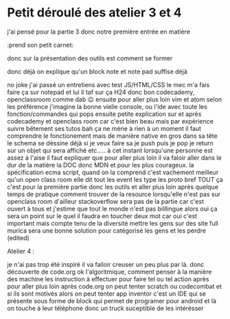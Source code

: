 # Petit déroulé des atelier 3 et 4

j'ai pensé pour la partie 3 donc notre première entrée en matière

:prend son petit carnet:

donc sur la présentation des outils est comment se former

donc déjà on explique qu'un block note et note pad suffise déjà

no joke j'ai passé un entretiens avec test JS/HTML/CSS le mec m'a fais faire ça sur notepad et lui il taf sur ça H24 donc bon
codecademy, openclassroom comme dab :wink:
ensuite pour aller plus loin vim et atom selon les préférence j'imagine la bonne vielle console, ou l'ide avec toute les fonction/commandes qui pops
ensuite petite explication sur et après codecademy et openclass room car c'est bien beau mais par expérience suivre bêtement ses tutos bah ça ne mène à rien à un moment il faut comprendre le fonctionement
mais de manière native en gros dans sa tête le schema se déssine déjà
si je veux faire sa je push puis je pop je return sur un objet qui sera affiché etc.....
à cet instant lorsqu'une personne est assez à l'aise il faut expliquer que pour aller plus loin il va faloir aller dans le dur de la matière
la DOC
donc MDN et pour les plus courageux.
la spécification ecma script, quand on la comprend c'est vachement meilleur qu'un open class room
elle dit tout les event les type les proto bref TOUT
ça c'est pour la première partie donc les outils et aller plus loin après quelque temps de pratique comment trouver de la resource lorsqu'elle n'est pas sur openclass room
d'ailleur stackoverflow sera pas de la partie car c'est ouvert à tous
et j'estime que tout le monde n'est pas billlingue alors oui ça sera un point sur le quel il faudra en toucher deux mot car oui c'est important
mais compte tenu de la diversité mettre les gens sur des site full murica sera une bonne solution pour catégorisé les gens et les perdre (edited)


Atelier 4 :

je n'ai pas trop été inspiré il va falloir creuser un peu plus par là.
donc découverte de code.org ok
l'algoritmique, comment penser à la manière des machine les instruction à effectuer pour faire tel ou tel action
après pour aller plus loin après code.org on peut tenter scratch ou codecombat
et si ils sont motivés alors on peut tenter app inventor c'est un IDE qui se présente sous forme de block qui permet de programer pour android
et là on touche à leur téléphone donc un truck suceptible de les intérésser
